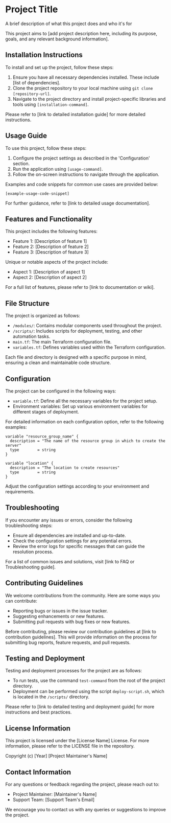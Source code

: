 # Project Title

A brief description of what this project does and who it's for

This project aims to [add project description here, including its purpose, goals, and any relevant background information].

## Installation Instructions

To install and set up the project, follow these steps:

1. Ensure you have all necessary dependencies installed. These include [list of dependencies].
2. Clone the project repository to your local machine using `git clone [repository-url]`.
3. Navigate to the project directory and install project-specific libraries and tools using `[installation-command]`.

Please refer to [link to detailed installation guide] for more detailed instructions.

## Usage Guide

To use this project, follow these steps:

1. Configure the project settings as described in the 'Configuration' section.
2. Run the application using `[usage-command]`.
3. Follow the on-screen instructions to navigate through the application.

Examples and code snippets for common use cases are provided below:

```
[example-usage-code-snippet]
```

For further guidance, refer to [link to detailed usage documentation].

## Features and Functionality

This project includes the following features:

- Feature 1: [Description of feature 1]
- Feature 2: [Description of feature 2]
- Feature 3: [Description of feature 3]

Unique or notable aspects of the project include:

- Aspect 1: [Description of aspect 1]
- Aspect 2: [Description of aspect 2]

For a full list of features, please refer to [link to documentation or wiki].

## File Structure

The project is organized as follows:

- `/modules/`: Contains modular components used throughout the project.
- `/scripts/`: Includes scripts for deployment, testing, and other automation tasks.
- `main.tf`: The main Terraform configuration file.
- `variables.tf`: Defines variables used within the Terraform configuration.

Each file and directory is designed with a specific purpose in mind, ensuring a clean and maintainable code structure.

## Configuration

The project can be configured in the following ways:

- `variable.tf`: Define all the necessary variables for the project setup.
- Environment variables: Set up various environment variables for different stages of deployment.

For detailed information on each configuration option, refer to the following examples:

```hcl
variable "resource_group_name" {
  description = "The name of the resource group in which to create the server"
  type        = string
}

variable "location" {
  description = "The location to create resources"
  type        = string
}
```

Adjust the configuration settings according to your environment and requirements.

## Troubleshooting

If you encounter any issues or errors, consider the following troubleshooting steps:

- Ensure all dependencies are installed and up-to-date.
- Check the configuration settings for any potential errors.
- Review the error logs for specific messages that can guide the resolution process.

For a list of common issues and solutions, visit [link to FAQ or Troubleshooting guide].

## Contributing Guidelines

We welcome contributions from the community. Here are some ways you can contribute:

- Reporting bugs or issues in the issue tracker.
- Suggesting enhancements or new features.
- Submitting pull requests with bug fixes or new features.

Before contributing, please review our contribution guidelines at [link to contribution guidelines]. This will provide information on the process for submitting bug reports, feature requests, and pull requests.

## Testing and Deployment

Testing and deployment processes for the project are as follows:

- To run tests, use the command `test-command` from the root of the project directory.
- Deployment can be performed using the script `deploy-script.sh`, which is located in the `/scripts/` directory.

Please refer to [link to detailed testing and deployment guide] for more instructions and best practices.

## License Information

This project is licensed under the [License Name] License. For more information, please refer to the LICENSE file in the repository.

Copyright (c) [Year] [Project Maintainer's Name]

## Contact Information

For any questions or feedback regarding the project, please reach out to:

- Project Maintainer: [Maintainer's Name]
- Support Team: [Support Team's Email]

We encourage you to contact us with any queries or suggestions to improve the project.
